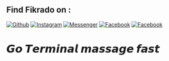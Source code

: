 ## Find Fikrado on :
[![Github](https://img.shields.io/badge/Github-fikrado-yellow?style=for-the-badge&logo=github)](https://github.com/fikrado)
[![Instagram](https://img.shields.io/badge/IG-%40mr__yahye-red?style=for-the-badge&logo=instagram)](https://www.instagram.com/mr__yahe)
[![Messenger](https://img.shields.io/badge/telegram-blue?style=for-the-badge&logo=telegram)](https://t.me/fikrado_hacker)
[![Facebook](https://img.shields.io/badge/facebook-black?style=for-the-badge&logo=Facebook)](https://facebook.com/fikrado4048063)
[![Facebook](https://img.shields.io/badge/style=for-the-badge&logo=Go)](https://facebook.com/fikrado4048063)




# 𝙂𝙤 𝙏𝙚𝙧𝙢𝙞𝙣𝙖𝙡 𝙢𝙖𝙨𝙨𝙖𝙜𝙚 𝙛𝙖𝙨𝙩 


